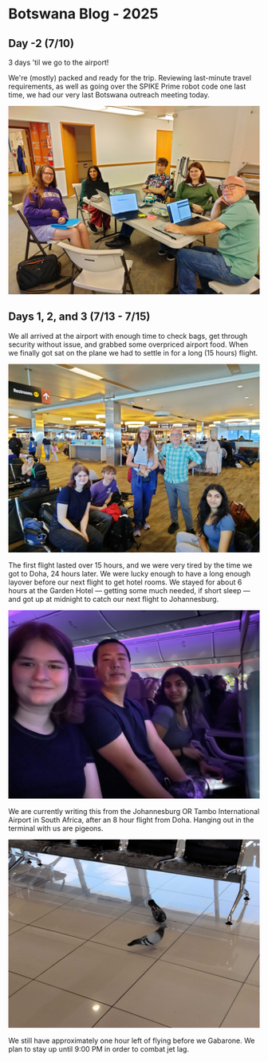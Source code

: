 # Botswana Blog - 2025

## Day -2 (7/10)

3 days 'til we go to the airport!

We're (mostly) packed and ready for the trip. Reviewing last-minute travel requirements, as well as going over the SPIKE Prime robot code one last time, we had our very last Botswana outreach meeting today.

![Our last planning meeting](botswana_images/Planning%20meeting.jpg)

## Days 1, 2, and 3 (7/13 - 7/15)

We all arrived at the airport with enough time to check bags, get through security without issue, and grabbed some overpriced airport food. When we finally got sat on the plane we had to settle in for a long (15 hours) flight.

![Group photo in the airport](botswana_images/Airport.jpg)

The first flight lasted over 15 hours, and we were very tired by the time we got to Doha, 24 hours later. We were lucky enough to have a long enough layover before our next flight to get hotel rooms. We stayed for about 6 hours at the Garden Hotel — getting some much needed, if short sleep — and got up at midnight to catch our next flight to Johannesburg.

![Row 16 on our first flight](botswana_images/Airplane.jpg)

We are currently writing this from the Johannesburg OR Tambo International Airport in South Africa, after an 8 hour flight from Doha. Hanging out in the terminal with us are pigeons.

![Pigeons in the Johannesburg OR Tambo International Airport](botswana_images/Pigeons.jpg)

We still have approximately one hour left of flying before we Gabarone. We plan to stay up until 9:00 PM in order to combat jet lag.